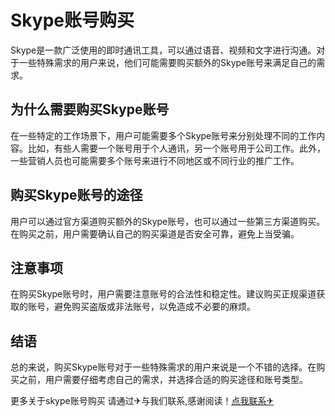 # Skype账号购买

Skype是一款广泛使用的即时通讯工具，可以通过语音、视频和文字进行沟通。对于一些特殊需求的用户来说，他们可能需要购买额外的Skype账号来满足自己的需求。

## 为什么需要购买Skype账号

在一些特定的工作场景下，用户可能需要多个Skype账号来分别处理不同的工作内容。比如，有些人需要一个账号用于个人通讯，另一个账号用于公司工作。此外，一些营销人员也可能需要多个账号来进行不同地区或不同行业的推广工作。

## 购买Skype账号的途径

用户可以通过官方渠道购买额外的Skype账号，也可以通过一些第三方渠道购买。在购买之前，用户需要确认自己的购买渠道是否安全可靠，避免上当受骗。

## 注意事项

在购买Skype账号时，用户需要注意账号的合法性和稳定性。建议购买正规渠道获取的账号，避免购买盗版或非法账号，以免造成不必要的麻烦。

## 结语

总的来说，购买Skype账号对于一些特殊需求的用户来说是一个不错的选择。在购买之前，用户需要仔细考虑自己的需求，并选择合适的购买途径和账号类型。

更多关于skype账号购买 请通过✈与我们联系,感谢阅读！[点我联系✈](https://www.G208.com)